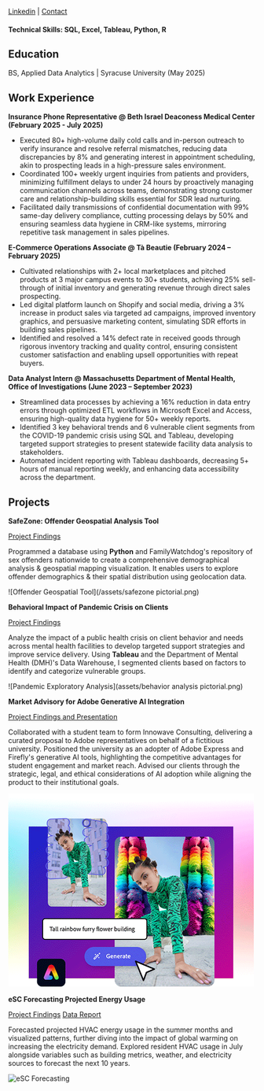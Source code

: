 [Linkedin](https://www.linkedin.com/in/lisapwin/) |
[Contact](Lisanguyen217@gmail.com)

#### Technical Skills: SQL, Excel, Tableau, Python, R

## Education
BS, Applied Data Analytics | Syracuse University (May 2025)

## Work Experience
**Insurance Phone Representative @ Beth Israel Deaconess Medical Center (February 2025 - July 2025)**
- Executed 80+ high-volume daily cold calls and in-person outreach to verify insurance and resolve referral mismatches, reducing data discrepancies by 8% and generating interest in appointment scheduling, akin to prospecting leads in a high-pressure sales environment.
- Coordinated 100+ weekly urgent inquiries from patients and providers, minimizing fulfillment delays to under 24 hours by proactively managing communication channels across teams, demonstrating strong customer care and relationship-building skills essential for SDR lead nurturing.
- Facilitated daily transmissions of confidential documentation with 99% same-day delivery compliance, cutting processing delays by 50% and ensuring seamless data hygiene in CRM-like systems, mirroring repetitive task management in sales pipelines.

**E-Commerce Operations Associate @ Tà Beautie (February 2024 – February 2025)**
- Cultivated relationships with 2+ local marketplaces and pitched products at 3 major campus events to 30+ students, achieving 25% sell-through of initial inventory and generating revenue through direct sales prospecting.
- Led digital platform launch on Shopify and social media, driving a 3% increase in product sales via targeted ad campaigns, improved inventory graphics, and persuasive marketing content, simulating SDR efforts in building sales pipelines.
- Identified and resolved a 14% defect rate in received goods through rigorous inventory tracking and quality control, ensuring consistent customer satisfaction and enabling upsell opportunities with repeat buyers.


**Data Analyst Intern @ Massachusetts Department of Mental Health, Office of Investigations (June 2023 – September 2023)**      
- Streamlined data processes by achieving a 16% reduction in data entry errors through optimized ETL workflows in Microsoft Excel and Access, ensuring high-quality data hygiene for 50+ weekly reports.
- Identified 3 key behavioral trends and 6 vulnerable client segments from the COVID-19 pandemic crisis using SQL and Tableau, developing targeted support strategies to present statewide facility data analysis to stakeholders.
- Automated incident reporting with Tableau dashboards, decreasing 5+ hours of manual reporting weekly, and enhancing data accessibility across the department.

## Projects
**SafeZone: Offender Geospatial Analysis Tool**

[Project Findings](https://github.com/lisapng/SafeZone)

Programmed a database using **Python** and FamilyWatchdog's repository of sex offenders nationwide to create a comprehensive demographical analysis & geospatial mapping visualization. It enables users to explore offender demographics & their spatial distribution using geolocation data.

![Offender Geospatial Tool](/assets/safezone pictorial.png)

**Behavioral Impact of Pandemic Crisis on Clients**

[Project Findings](https://drive.google.com/file/d/1RsHd1cuqi8ihXnFZczCB0r9l2JOOwzlS/view)

Analyze the impact of a public health crisis on client behavior and needs across mental health facilities to develop targeted support strategies and improve service delivery. Using **Tableau** and the Department of Mental Health (DMH)'s Data Warehouse, I segmented clients based on factors to identify and categorize vulnerable groups.   

![Pandemic Exploratory Analysis](assets/behavior analysis pictorial.png)

**Market Advisory for Adobe Generative AI Integration**

[Project Findings and Presentation](https://new.express.adobe.com/webpage/HEoYNRcmdJPiK)


Collaborated with a student team to form Innowave Consulting, delivering a curated proposal to Adobe representatives on behalf of a fictitious university. Positioned the university as an adopter of Adobe Express and Firefly's generative AI tools, highlighting the competitive advantages for student engagement and market reach. Advised our clients through the strategic, legal, and ethical considerations of AI adoption while aligning the product to their institutional goals. 

![Adobe Market Advisory](assets/adobe.png)

**eSC Forecasting Projected Energy Usage**

[Project Findings](https://github.com/lisapng/Predicting-Energy-Usage/tree/main)
[Data Report](https://docs.google.com/document/d/1gqavBMPEfDqi6rcDye6i8c0N_mkKfbSsmDi6QFpltwI/edit?usp=sharing)

Forecasted projected HVAC energy usage in the summer months and visualized patterns, further diving into ​​the impact of global warming on increasing the electricity demand. Explored resident HVAC usage in July alongside variables such as building metrics, weather, and electricity sources to forecast the next 10 years.

![eSC Forecasting](NREL_researchers_analyze.jpeg)









